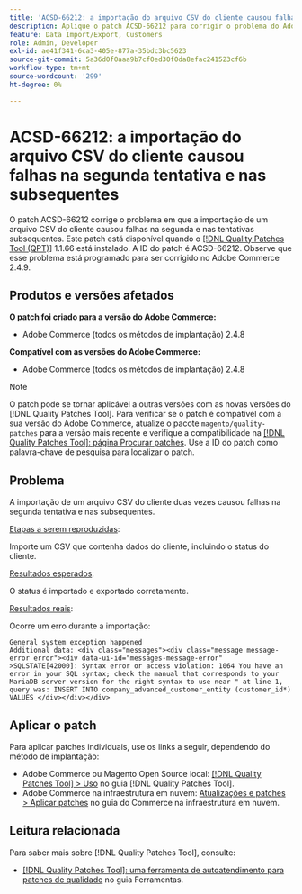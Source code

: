 ```yaml
---
title: 'ACSD-66212: a importação do arquivo CSV do cliente causou falhas na segunda tentativa e nas subsequentes'
description: Aplique o patch ACSD-66212 para corrigir o problema do Adobe Commerce em que a importação de um arquivo CSV do cliente causou falhas na segunda e nas tentativas subsequentes.
feature: Data Import/Export, Customers
role: Admin, Developer
exl-id: ae41f341-6ca3-405e-877a-35bdc3bc5623
source-git-commit: 5a36d0f0aaa9b7cf0ed30f0da8efac241523cf6b
workflow-type: tm+mt
source-wordcount: '299'
ht-degree: 0%

---
```


# ACSD-66212: a importação do arquivo CSV do cliente causou falhas na segunda tentativa e nas subsequentes

O patch ACSD-66212 corrige o problema em que a importação de um arquivo CSV do cliente causou falhas na segunda e nas tentativas subsequentes. Este patch está disponível quando o [[!DNL Quality Patches Tool (QPT)]](/help/tools/quality-patches-tool/quality-patches-tool-to-self-serve-quality-patches.md) 1.1.66 está instalado. A ID do patch é ACSD-66212. Observe que esse problema está programado para ser corrigido no Adobe Commerce 2.4.9.

## Produtos e versões afetados

**O patch foi criado para a versão do Adobe Commerce:**

* Adobe Commerce (todos os métodos de implantação) 2.4.8

**Compatível com as versões do Adobe Commerce:**

* Adobe Commerce (todos os métodos de implantação) 2.4.8

>[!NOTE]
>
>O patch pode se tornar aplicável a outras versões com as novas versões do [!DNL Quality Patches Tool]. Para verificar se o patch é compatível com a sua versão do Adobe Commerce, atualize o pacote `magento/quality-patches` para a versão mais recente e verifique a compatibilidade na [[!DNL Quality Patches Tool]: página Procurar patches](https://experienceleague.adobe.com/tools/commerce-quality-patches/index.html). Use a ID do patch como palavra-chave de pesquisa para localizar o patch.

## Problema

A importação de um arquivo CSV do cliente duas vezes causou falhas na segunda tentativa e nas subsequentes.

<u>Etapas a serem reproduzidas</u>:

Importe um CSV que contenha dados do cliente, incluindo o status do cliente.

<u>Resultados esperados</u>:

O status é importado e exportado corretamente.

<u>Resultados reais</u>:

Ocorre um erro durante a importação:

```
General system exception happened
Additional data: <div class="messages"><div class="message message-error error"><div data-ui-id="messages-message-error" >SQLSTATE[42000]: Syntax error or access violation: 1064 You have an error in your SQL syntax; check the manual that corresponds to your MariaDB server version for the right syntax to use near " at line 1, query was: INSERT INTO company_advanced_customer_entity (customer_id*) VALUES </div></div></div>
```

## Aplicar o patch

Para aplicar patches individuais, use os links a seguir, dependendo do método de implantação:

* Adobe Commerce ou Magento Open Source local: [[!DNL Quality Patches Tool] > Uso](/help/tools/quality-patches-tool/usage.md) no guia [!DNL Quality Patches Tool].
* Adobe Commerce na infraestrutura em nuvem: [Atualizações e patches > Aplicar patches](https://experienceleague.adobe.com/docs/commerce-cloud-service/user-guide/develop/upgrade/apply-patches.html) no guia do Commerce na infraestrutura em nuvem.

## Leitura relacionada

Para saber mais sobre [!DNL Quality Patches Tool], consulte:

* [[!DNL Quality Patches Tool]: uma ferramenta de autoatendimento para patches de qualidade](/help/tools/quality-patches-tool/quality-patches-tool-to-self-serve-quality-patches.md) no guia Ferramentas.
